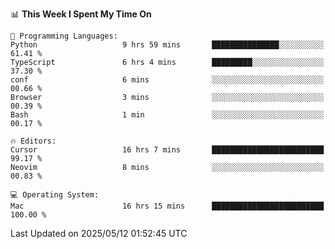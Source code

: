 <!--START_SECTION:waka-->
📊 **This Week I Spent My Time On** 

```text
💬 Programming Languages: 
Python                   9 hrs 59 mins       ███████████████░░░░░░░░░░   61.41 % 
TypeScript               6 hrs 4 mins        █████████░░░░░░░░░░░░░░░░   37.30 % 
conf                     6 mins              ░░░░░░░░░░░░░░░░░░░░░░░░░   00.66 % 
Browser                  3 mins              ░░░░░░░░░░░░░░░░░░░░░░░░░   00.39 % 
Bash                     1 min               ░░░░░░░░░░░░░░░░░░░░░░░░░   00.17 % 

🔥 Editors: 
Cursor                   16 hrs 7 mins       █████████████████████████   99.17 % 
Neovim                   8 mins              ░░░░░░░░░░░░░░░░░░░░░░░░░   00.83 % 

💻 Operating System: 
Mac                      16 hrs 15 mins      █████████████████████████   100.00 % 
```


 Last Updated on 2025/05/12 01:52:45 UTC
<!--END_SECTION:waka-->
